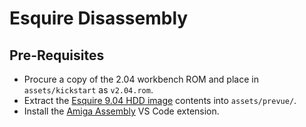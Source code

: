 # Esquire Disassembly

## Pre-Requisites
- Procure a copy of the 2.04 workbench ROM and place in `assets/kickstart` as `v2.04.rom`.
- Extract the [Esquire 9.04 HDD image](https://park-city.club/~frix/prevue/Prevue.zip) contents into `assets/prevue/`.
- Install the [Amiga Assembly](https://marketplace.visualstudio.com/items?itemName=prb28.amiga-assembly) VS Code extension.